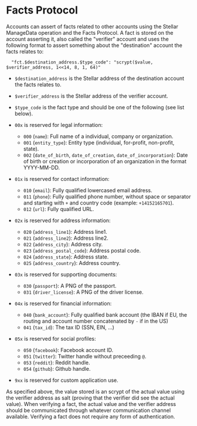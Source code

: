 # Facts Protocol

Accounts can assert of facts related to other accounts using the Stellar
ManageData operation and the Facts Protocol. A fact is stored on the account
asserting it, also called the "verifier" account and uses the following format
to assert something about the "destination" account the facts relates to:

```
  "fct.$destination_address.$type_code": "scrypt($value, $verifier_address, 1<<14, 8, 1, 64)"
```

- `$destination_address` is the Stellar address of the destination account the
facts relates to.
- `$verifier_address` is the Stellar address of the verifier account.
- `$type_code` is the fact type and should be one of the following (see list
  below).

- `00x` is reserved for legal information:
  - `000` (`name`): Full name of a individual, company or organization.
  - `001` (`entity_type`): Entity type (individual, for-profit, non-profit,
    state).
  - `002` (`date_of_birth`, `date_of_creation`, `date_of_incorporation`): Date
    of birth or creation or incorporation of an organization in the format
    YYYY-MM-DD.
- `01x` is reserved for contact information:
  - `010` (`email`): Fully qualified lowercased email address.
  - `011` (`phone`): Fully qualified phone number, without space or separator
    and starting with `+` and country code (example: `+14152165701`).
  - `012` (`url`): Fully qualified URL.
- `02x` is reserved for address information:
  - `020` (`address_line1`): Address line1.
  - `021` (`address_line2`): Address line2.
  - `022` (`address_city`): Address city.
  - `023` (`address_postal_code`): Address postal code.
  - `024` (`address_state`): Address state.
  - `025` (`address_country`): Address country.
- `03x` is reserved for supporting documents:
  - `030` (`passport`): A PNG of the passport.
  - `031` (`driver_license`): A PNG of the driver license.
- `04x` is reserved for financial information:
  - `040` (`bank_account`): Fully qualified bank account (the IBAN if EU, the
    routing and account number concatenated by `-` if in the US)
  - `041` (`tax_id`): The tax ID (SSN, EIN, ...)
- `05x` is reserved for social profiles:
  - `050` (`facebook`): Facebook account ID.
  - `051` (`twitter`): Twitter handle without preceeding `@`.
  - `053` (`reddit`): Reddit handle.
  - `054` (`github`): Github handle.
- `9xx` is reserved for custom application use.

As specified above, the value stored is an scrypt of the actual value using the
verifier address as salt (proving that the verifier did see the actual value).
When verifying a fact, the actual value and the verifier address should be
communicated through whatever communication channel available. Verifying a fact
does not require any form of authentication.
